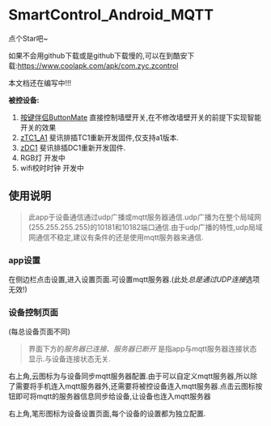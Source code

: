 # SmartControl_Android_MQTT

点个Star吧~


如果不会用github下载或是github下载慢的,可以在到酷安下载:https://www.coolapk.com/apk/com.zyc.zcontrol


本文档还在编写中!!!



**被控设备:**

1. [按键伴侣ButtonMate](https://github.com/a2633063/SmartControl_ButtonMate_ESP8266)	直接控制墙壁开关,在不修改墙壁开关的前提下实现智能开关的效果
2. [zTC1_A1](https://github.com/a2633063/zTC1)	     斐讯排插TC1重新开发固件,仅支持a1版本.
3. [zDC1](https://github.com/a2633063/zDC1_public)		       斐讯排插DC1重新开发固件.
4. RGB灯             开发中
5. wifi校时时钟   开发中



## 使用说明



> 此app于设备通信通过udp广播或mqtt服务器通信.udp广播为在整个局域网(255.255.255.255)的10181和10182端口通信.由于udp广播的特性,udp局域网通信不稳定,建议有条件的还是使用mqtt服务器来通信.



### app设置

在侧边栏点击设置,进入设置页面.可设置mqtt服务器.(此处*总是通过UDP连接*选项无效!)



### 设备控制页面

(每总设备页面不同)

> 界面下方的*服务器已连接*、*服务器已断开* 是指app与mqtt服务器连接状态显示.与设备连接状态无关.

右上角,云图标为与设备同步mqtt服务器配置.由于可以自定义mqtt服务器,所以除了需要将手机连入mqtt服务器外,还需要将被控设备连入mqtt服务器.点击云图标按钮即可将mqtt的服务器信息同步给设备,让设备也连入mqtt服务器

右上角,笔形图标为设备设置页面,每个设备的设置都为独立配置.
